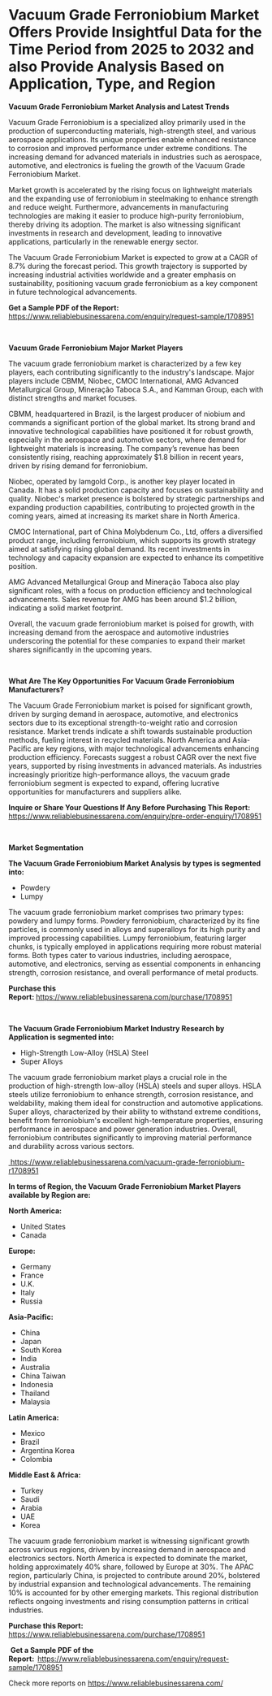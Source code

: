 <p><h1>Vacuum Grade Ferroniobium Market Offers Provide Insightful Data for the Time Period from 2025 to 2032 and also Provide Analysis Based on Application, Type, and Region</h1></p><p><strong>Vacuum Grade Ferroniobium Market Analysis and Latest Trends</strong></p>
<p><p>Vacuum Grade Ferroniobium is a specialized alloy primarily used in the production of superconducting materials, high-strength steel, and various aerospace applications. Its unique properties enable enhanced resistance to corrosion and improved performance under extreme conditions. The increasing demand for advanced materials in industries such as aerospace, automotive, and electronics is fueling the growth of the Vacuum Grade Ferroniobium Market.</p><p>Market growth is accelerated by the rising focus on lightweight materials and the expanding use of ferroniobium in steelmaking to enhance strength and reduce weight. Furthermore, advancements in manufacturing technologies are making it easier to produce high-purity ferroniobium, thereby driving its adoption. The market is also witnessing significant investments in research and development, leading to innovative applications, particularly in the renewable energy sector.</p><p>The Vacuum Grade Ferroniobium Market is expected to grow at a CAGR of 8.7% during the forecast period. This growth trajectory is supported by increasing industrial activities worldwide and a greater emphasis on sustainability, positioning vacuum grade ferroniobium as a key component in future technological advancements.</p></p>
<p><strong>Get a Sample PDF of the Report:&nbsp;</strong> <a href="https://www.reliablebusinessarena.com/enquiry/request-sample/1708951?utm_campaign=2524&utm_medium=2&utm_source=Github&utm_content=ia&utm_term=27032025&utm_id=vacuum-grade-ferroniobium">https://www.reliablebusinessarena.com/enquiry/request-sample/1708951</a></p>
<p>&nbsp;</p>
<p><strong>Vacuum Grade Ferroniobium Major Market Players</strong></p>
<p><p>The vacuum grade ferroniobium market is characterized by a few key players, each contributing significantly to the industry's landscape. Major players include CBMM, Niobec, CMOC International, AMG Advanced Metallurgical Group, Mineração Taboca S.A., and Kamman Group, each with distinct strengths and market focuses.</p><p>CBMM, headquartered in Brazil, is the largest producer of niobium and commands a significant portion of the global market. Its strong brand and innovative technological capabilities have positioned it for robust growth, especially in the aerospace and automotive sectors, where demand for lightweight materials is increasing. The company’s revenue has been consistently rising, reaching approximately $1.8 billion in recent years, driven by rising demand for ferroniobium.</p><p>Niobec, operated by Iamgold Corp., is another key player located in Canada. It has a solid production capacity and focuses on sustainability and quality. Niobec's market presence is bolstered by strategic partnerships and expanding production capabilities, contributing to projected growth in the coming years, aimed at increasing its market share in North America.</p><p>CMOC International, part of China Molybdenum Co., Ltd, offers a diversified product range, including ferroniobium, which supports its growth strategy aimed at satisfying rising global demand. Its recent investments in technology and capacity expansion are expected to enhance its competitive position.</p><p>AMG Advanced Metallurgical Group and Mineração Taboca also play significant roles, with a focus on production efficiency and technological advancements. Sales revenue for AMG has been around $1.2 billion, indicating a solid market footprint.</p><p>Overall, the vacuum grade ferroniobium market is poised for growth, with increasing demand from the aerospace and automotive industries underscoring the potential for these companies to expand their market shares significantly in the upcoming years.</p></p>
<p>&nbsp;</p>
<p><strong>What Are The Key Opportunities For Vacuum Grade Ferroniobium Manufacturers?</strong></p>
<p><p>The Vacuum Grade Ferroniobium market is poised for significant growth, driven by surging demand in aerospace, automotive, and electronics sectors due to its exceptional strength-to-weight ratio and corrosion resistance. Market trends indicate a shift towards sustainable production methods, fueling interest in recycled materials. North America and Asia-Pacific are key regions, with major technological advancements enhancing production efficiency. Forecasts suggest a robust CAGR over the next five years, supported by rising investments in advanced materials. As industries increasingly prioritize high-performance alloys, the vacuum grade ferroniobium segment is expected to expand, offering lucrative opportunities for manufacturers and suppliers alike.</p></p>
<p><strong>Inquire or Share Your Questions If Any Before Purchasing This Report:</strong> <a href="https://www.reliablebusinessarena.com/enquiry/pre-order-enquiry/1708951?utm_campaign=2524&utm_medium=2&utm_source=Github&utm_content=ia&utm_term=27032025&utm_id=vacuum-grade-ferroniobium">https://www.reliablebusinessarena.com/enquiry/pre-order-enquiry/1708951</a></p>
<p>&nbsp;</p>
<p><strong>Market Segmentation</strong></p>
<p><strong>The Vacuum Grade Ferroniobium Market Analysis by types is segmented into:</strong></p>
<p><ul><li>Powdery</li><li>Lumpy</li></ul></p>
<p><p>The vacuum grade ferroniobium market comprises two primary types: powdery and lumpy forms. Powdery ferroniobium, characterized by its fine particles, is commonly used in alloys and superalloys for its high purity and improved processing capabilities. Lumpy ferroniobium, featuring larger chunks, is typically employed in applications requiring more robust material forms. Both types cater to various industries, including aerospace, automotive, and electronics, serving as essential components in enhancing strength, corrosion resistance, and overall performance of metal products.</p></p>
<p><strong>Purchase this Report:&nbsp;</strong><a href="https://www.reliablebusinessarena.com/purchase/1708951?utm_campaign=2524&utm_medium=2&utm_source=Github&utm_content=ia&utm_term=27032025&utm_id=vacuum-grade-ferroniobium">https://www.reliablebusinessarena.com/purchase/1708951</a></p>
<p>&nbsp;</p>
<p><strong>The Vacuum Grade Ferroniobium Market Industry Research by Application is segmented into:</strong></p>
<p><ul><li>High-Strength Low-Alloy (HSLA) Steel</li><li>Super Alloys</li></ul></p>
<p><p>The vacuum grade ferroniobium market plays a crucial role in the production of high-strength low-alloy (HSLA) steels and super alloys. HSLA steels utilize ferroniobium to enhance strength, corrosion resistance, and weldability, making them ideal for construction and automotive applications. Super alloys, characterized by their ability to withstand extreme conditions, benefit from ferroniobium's excellent high-temperature properties, ensuring performance in aerospace and power generation industries. Overall, ferroniobium contributes significantly to improving material performance and durability across various sectors.</p></p>
<p><a href="https://www.reliablebusinessarena.com/vacuum-grade-ferroniobium-r1708951?utm_campaign=2524&utm_medium=2&utm_source=Github&utm_content=ia&utm_term=27032025&utm_id=vacuum-grade-ferroniobium">&nbsp;https://www.reliablebusinessarena.com/vacuum-grade-ferroniobium-r1708951</a></p>
<p><strong>In terms of Region, the Vacuum Grade Ferroniobium Market Players available by Region are:</strong></p>
<p>
    <p> <strong> North America: </strong>
        <ul>
            <li>United States</li>
            <li>Canada</li>
        </ul>
        </p> 
    <p> <strong> Europe: </strong>
        <ul>
            <li>Germany</li>
            <li>France</li>
            <li>U.K.</li>
            <li>Italy</li>
            <li>Russia</li>
        </ul>
        </p> 
    <p> <strong> Asia-Pacific: </strong>
        <ul>
            <li>China</li>
            <li>Japan</li>
            <li>South Korea</li>
            <li>India</li>
            <li>Australia</li>
            <li>China Taiwan</li>
            <li>Indonesia</li>
            <li>Thailand</li>
            <li>Malaysia</li>
        </ul>
        </p> 
    <p> <strong> Latin America: </strong>
        <ul>
            <li>Mexico</li>
            <li>Brazil</li>
            <li>Argentina Korea</li>
            <li>Colombia</li>
        </ul>
        </p> 
    <p> <strong> Middle East & Africa: </strong>
        <ul>
            <li>Turkey</li>
            <li>Saudi</li>
            <li>Arabia</li>
            <li>UAE</li>
            <li>Korea</li>
        </ul>
    </p>
    </p>
<p><p>The vacuum grade ferroniobium market is witnessing significant growth across various regions, driven by increasing demand in aerospace and electronics sectors. North America is expected to dominate the market, holding approximately 40% share, followed by Europe at 30%. The APAC region, particularly China, is projected to contribute around 20%, bolstered by industrial expansion and technological advancements. The remaining 10% is accounted for by other emerging markets. This regional distribution reflects ongoing investments and rising consumption patterns in critical industries.</p></p>
<p><strong>Purchase this Report: </strong><a href="https://www.reliablebusinessarena.com/purchase/1708951?utm_campaign=2524&utm_medium=2&utm_source=Github&utm_content=ia&utm_term=27032025&utm_id=vacuum-grade-ferroniobium">https://www.reliablebusinessarena.com/purchase/1708951</a></p>
<p>&nbsp;<strong>Get a Sample PDF of the Report:&nbsp;&nbsp;</strong><a href="https://www.reliablebusinessarena.com/enquiry/request-sample/1708951?utm_campaign=2524&utm_medium=2&utm_source=Github&utm_content=ia&utm_term=27032025&utm_id=vacuum-grade-ferroniobium">https://www.reliablebusinessarena.com/enquiry/request-sample/1708951</a></p>
<p><strong></strong></p>
<p>Check more reports on <a href="https://www.reliablebusinessarena.com/?utm_campaign=2524&utm_medium=2&utm_source=Github&utm_content=ia&utm_term=27032025&utm_id=vacuum-grade-ferroniobium">https://www.reliablebusinessarena.com/</a></p>